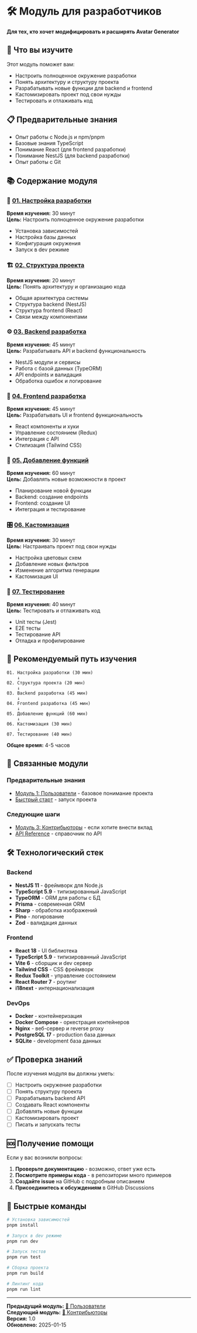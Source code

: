 # 🛠️ Модуль для разработчиков

**Для тех, кто хочет модифицировать и расширять Avatar Generator**

## 🎯 Что вы изучите

Этот модуль поможет вам:

- Настроить полноценное окружение разработки
- Понять архитектуру и структуру проекта
- Разрабатывать новые функции для backend и frontend
- Кастомизировать проект под свои нужды
- Тестировать и отлаживать код

## 📋 Предварительные знания

- Опыт работы с Node.js и npm/pnpm
- Базовые знания TypeScript
- Понимание React (для frontend разработки)
- Понимание NestJS (для backend разработки)
- Опыт работы с Git

## 📚 Содержание модуля

### 🔧 [01. Настройка разработки](01-development-setup.md)

**Время изучения:** 30 минут  
**Цель:** Настроить полноценное окружение разработки

- Установка зависимостей
- Настройка базы данных
- Конфигурация окружения
- Запуск в dev режиме

### 🏗️ [02. Структура проекта](02-project-structure.md)

**Время изучения:** 20 минут  
**Цель:** Понять архитектуру и организацию кода

- Общая архитектура системы
- Структура backend (NestJS)
- Структура frontend (React)
- Связи между компонентами

### ⚙️ [03. Backend разработка](03-backend-development.md)

**Время изучения:** 45 минут  
**Цель:** Разрабатывать API и backend функциональность

- NestJS модули и сервисы
- Работа с базой данных (TypeORM)
- API endpoints и валидация
- Обработка ошибок и логирование

### 🎨 [04. Frontend разработка](04-frontend-development.md)

**Время изучения:** 45 минут  
**Цель:** Разрабатывать UI и frontend функциональность

- React компоненты и хуки
- Управление состоянием (Redux)
- Интеграция с API
- Стилизация (Tailwind CSS)

### 🚀 [05. Добавление функций](05-adding-features.md)

**Время изучения:** 60 минут  
**Цель:** Добавлять новые возможности в проект

- Планирование новой функции
- Backend: создание endpoints
- Frontend: создание UI
- Интеграция и тестирование

### 🎛️ [06. Кастомизация](06-customization.md)

**Время изучения:** 30 минут  
**Цель:** Настраивать проект под свои нужды

- Настройка цветовых схем
- Добавление новых фильтров
- Изменение алгоритма генерации
- Кастомизация UI

### 🧪 [07. Тестирование](07-testing.md)

**Время изучения:** 40 минут  
**Цель:** Тестировать и отлаживать код

- Unit тесты (Jest)
- E2E тесты
- Тестирование API
- Отладка и профилирование

## 🎯 Рекомендуемый путь изучения

```
01. Настройка разработки (30 мин)
    ↓
02. Структура проекта (20 мин)
    ↓
03. Backend разработка (45 мин)
    ↓
04. Frontend разработка (45 мин)
    ↓
05. Добавление функций (60 мин)
    ↓
06. Кастомизация (30 мин)
    ↓
07. Тестирование (40 мин)
```

**Общее время:** 4-5 часов

## 🔗 Связанные модули

### Предварительные знания

- [Модуль 1: Пользователи](../01-users/README.md) - базовое понимание проекта
- [Быстрый старт](../01-users/02-quick-start.md) - запуск проекта

### Следующие шаги

- [Модуль 3: Контрибьюторы](../03-contributors/README.md) - если хотите внести
  вклад
- [API Reference](../../api/README.md) - справочник по API

## 🛠️ Технологический стек

### Backend

- **NestJS 11** - фреймворк для Node.js
- **TypeScript 5.9** - типизированный JavaScript
- **TypeORM** - ORM для работы с БД
- **Prisma** - современная ORM
- **Sharp** - обработка изображений
- **Pino** - логирование
- **Zod** - валидация данных

### Frontend

- **React 18** - UI библиотека
- **TypeScript 5.9** - типизированный JavaScript
- **Vite 6** - сборщик и dev сервер
- **Tailwind CSS** - CSS фреймворк
- **Redux Toolkit** - управление состоянием
- **React Router 7** - роутинг
- **i18next** - интернационализация

### DevOps

- **Docker** - контейнеризация
- **Docker Compose** - оркестрация контейнеров
- **Nginx** - веб-сервер и reverse proxy
- **PostgreSQL 17** - production база данных
- **SQLite** - development база данных

## ✅ Проверка знаний

После изучения модуля вы должны уметь:

- [ ] Настроить окружение разработки
- [ ] Понять структуру проекта
- [ ] Разрабатывать backend API
- [ ] Создавать React компоненты
- [ ] Добавлять новые функции
- [ ] Кастомизировать проект
- [ ] Писать и запускать тесты

## 🆘 Получение помощи

Если у вас возникли вопросы:

1. **Проверьте документацию** - возможно, ответ уже есть
2. **Посмотрите примеры кода** - в репозитории много примеров
3. **Создайте issue** на GitHub с подробным описанием
4. **Присоединитесь к обсуждениям** в GitHub Discussions

## 🔧 Быстрые команды

```bash
# Установка зависимостей
pnpm install

# Запуск в dev режиме
pnpm run dev

# Запуск тестов
pnpm run test

# Сборка проекта
pnpm run build

# Линтинг кода
pnpm run lint
```

---

**Предыдущий модуль:** [👤 Пользователи](../01-users/README.md)  
**Следующий модуль:** [🤝 Контрибьюторы](../03-contributors/README.md)  
**Версия:** 1.0  
**Обновлено:** 2025-01-15
